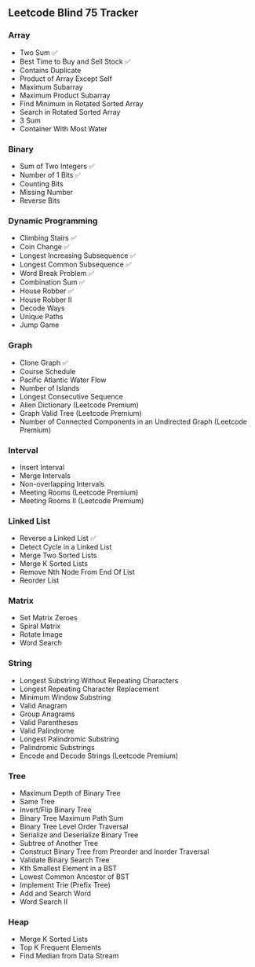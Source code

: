 ## Leetcode Blind 75 Tracker

### Array
- Two Sum ✅
- Best Time to Buy and Sell Stock ✅
- Contains Duplicate
- Product of Array Except Self
- Maximum Subarray
- Maximum Product Subarray
- Find Minimum in Rotated Sorted Array
- Search in Rotated Sorted Array
- 3 Sum
- Container With Most Water

### Binary
- Sum of Two Integers ✅
- Number of 1 Bits ✅
- Counting Bits
- Missing Number
- Reverse Bits

### Dynamic Programming
- Climbing Stairs ✅
- Coin Change ✅
- Longest Increasing Subsequence ✅
- Longest Common Subsequence ✅
- Word Break Problem ✅
- Combination Sum ✅
- House Robber ✅
- House Robber II
- Decode Ways
- Unique Paths
- Jump Game

### Graph
- Clone Graph ✅
- Course Schedule
- Pacific Atlantic Water Flow
- Number of Islands
- Longest Consecutive Sequence
- Alien Dictionary (Leetcode Premium)
- Graph Valid Tree (Leetcode Premium)
- Number of Connected Components in an Undirected Graph (Leetcode Premium)

### Interval
- Insert Interval
- Merge Intervals
- Non-overlapping Intervals
- Meeting Rooms (Leetcode Premium)
- Meeting Rooms II (Leetcode Premium)

### Linked List
- Reverse a Linked List ✅
- Detect Cycle in a Linked List
- Merge Two Sorted Lists
- Merge K Sorted Lists
- Remove Nth Node From End Of List
- Reorder List

### Matrix
- Set Matrix Zeroes
- Spiral Matrix
- Rotate Image
- Word Search

### String
- Longest Substring Without Repeating Characters
- Longest Repeating Character Replacement
- Minimum Window Substring
- Valid Anagram
- Group Anagrams
- Valid Parentheses
- Valid Palindrome
- Longest Palindromic Substring
- Palindromic Substrings
- Encode and Decode Strings (Leetcode Premium)

### Tree
- Maximum Depth of Binary Tree
- Same Tree
- Invert/Flip Binary Tree
- Binary Tree Maximum Path Sum
- Binary Tree Level Order Traversal
- Serialize and Deserialize Binary Tree
- Subtree of Another Tree
- Construct Binary Tree from Preorder and Inorder Traversal
- Validate Binary Search Tree
- Kth Smallest Element in a BST
- Lowest Common Ancestor of BST
- Implement Trie (Prefix Tree)
- Add and Search Word
- Word Search II

### Heap
- Merge K Sorted Lists
- Top K Frequent Elements
- Find Median from Data Stream

